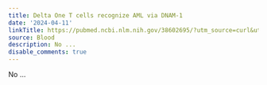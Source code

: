 ```yaml
---
title: Delta One T cells recognize AML via DNAM-1
date: '2024-04-11'
linkTitle: https://pubmed.ncbi.nlm.nih.gov/38602695/?utm_source=curl&utm_medium=rss&utm_campaign=journals&utm_content=7603509&fc=None&ff=20240412180728&v=2.18.0.post9+e462414
source: Blood
description: No ...
disable_comments: true
---
```

No ...